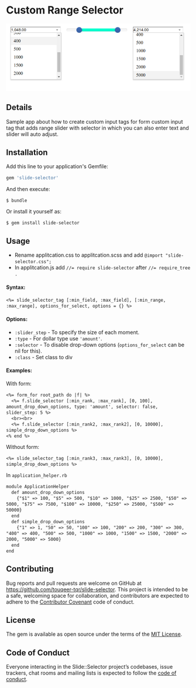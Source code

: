 # Custom Range Selector

[![N|Solid](https://raw.githubusercontent.com/Touqeer-tqr/slide-selector/master/vendor/assets/images/range-selector.png)]()

## Details
Sample app about how to create custom input tags for form
custom input tag that adds range slider with selector in which you can also enter text and slider will auto adjust.

## Installation

Add this line to your application's Gemfile:

```ruby
gem 'slide-selector'
```

And then execute:

    $ bundle

Or install it yourself as:

    $ gem install slide-selector

## Usage

* Rename applitcation.css to applitcation.scss and add `@import "slide-selector.css";`
* In applitcation.js add `//= require slide-selector` after `//= require_tree .`

#### Syntax:

```
<%= slide_selector_tag [:min_field, :max_field], [:min_range, :max_range], options_for_select, options = {} %>
```

#### Options:

* `:slider_step` - To specify the size of each moment.
* `:type` - For dollar type use `'amount'`.
* `:selector` - To disable drop-down options (`options_for_select` can be nil for this).
* `:class` - Set class to div

#### Examples:
With form:
```
<%= form_for root_path do |f| %>
  <%= f.slide_selector [:min_rank, :max_rank], [0, 100], amount_drop_down_options, type: 'amount', selector: false, slider_step: 5 %>
  <br><br>
  <%= f.slide_selector [:min_rank2, :max_rank2], [0, 10000], simple_drop_down_options %>
<% end %>
```
Without form:
```
<%= slide_selector_tag [:min_rank3, :max_rank3], [0, 10000], simple_drop_down_options %>
```

In `application_helper.rb`
```
module ApplicationHelper
  def amount_drop_down_options
    {"$1" => 100, "$5" => 500, "$10" => 1000, "$25" => 2500, "$50" => 5000, "$75" => 7500, "$100" => 10000, "$250" => 25000, "$500" => 50000}
  end
  def simple_drop_down_options
    {"1" => 1, "50" => 50, "100" => 100, "200" => 200, "300" => 300, "400" => 400, "500" => 500, "1000" => 1000, "1500" => 1500, "2000" => 2000, "5000" => 5000}
  end
end
```

## Contributing

Bug reports and pull requests are welcome on GitHub at https://github.com/touqeer-tqr/slide-selector. This project is intended to be a safe, welcoming space for collaboration, and contributors are expected to adhere to the [Contributor Covenant](http://contributor-covenant.org) code of conduct.

## License

The gem is available as open source under the terms of the [MIT License](https://opensource.org/licenses/MIT).

## Code of Conduct

Everyone interacting in the Slide::Selector project’s codebases, issue trackers, chat rooms and mailing lists is expected to follow the [code of conduct](https://github.com/touqeer-tqr/slide-selector/blob/master/CODE_OF_CONDUCT.md).
